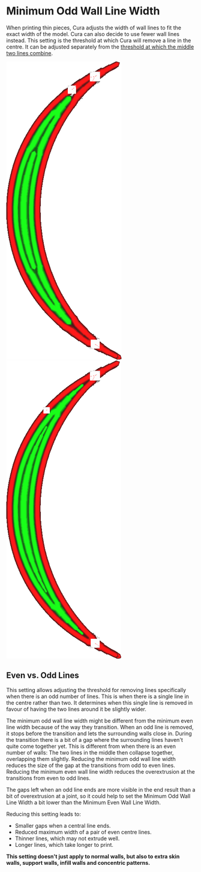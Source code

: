 Minimum Odd Wall Line Width
====
When printing thin pieces, Cura adjusts the width of wall lines to fit the exact width of the model. Cura can also decide to use fewer wall lines instead. This setting is the threshold at which Cura will remove a line in the centre. It can be adjusted separately from the [threshold at which the middle two lines combine](min_even_wall_line_width.md).

<!--screenshot {
"image_path": "min_wall_line_width_0_34.png",
"models": [{"script": "moon_sickle.scad"}],
"camera_position": [0, 0, 63],
"settings": {
	"min_wall_line_width": 0.34,
	"wall_line_count": 3,
	"wall_transition_angle": 20
},
"layer": 14,
"colours": 32
}-->
<!--screenshot {
"image_path": "min_wall_line_width_odd_0_1.png",
"models": [{"script": "moon_sickle.scad"}],
"camera_position": [0, 0, 63],
"settings": {
	"min_odd_wall_line_width": 0.1,
	"min_wall_line_width": 0.34,
	"wall_line_count": 3,
	"wall_transition_angle": 20
},
"layer": 14,
"colours": 32
}-->
![When the centre line is too small, the two lines around it are made wider](images/min_wall_line_width_0_34.png)
![Reducing this setting, the centre line starts and ends much smaller](images/min_wall_line_width_odd_0_1.png)

Even vs. Odd Lines
----
This setting allows adjusting the threshold for removing lines specifically when there is an odd number of lines. This is when there is a single line in the centre rather than two. It determines when this single line is removed in favour of having the two lines around it be slightly wider.

The minimum odd wall line width might be different from the minimum even line width because of the way they transition. When an odd line is removed, it stops before the transition and lets the surrounding walls close in. During the transition there is a bit of a gap where the surrounding lines haven't quite come together yet. This is different from when there is an even number of walls: The two lines in the middle then collapse together, overlapping them slightly. Reducing the minimum odd wall line width reduces the size of the gap at the transitions from odd to even lines. Reducing the minimum even wall line width reduces the overextrusion at the transitions from even to odd lines.

The gaps left when an odd line ends are more visible in the end result than a bit of overextrusion at a joint, so it could help to set the Minimum Odd Wall Line Width a bit lower than the Minimum Even Wall Line Width.

Reducing this setting leads to:
* Smaller gaps when a central line ends.
* Reduced maximum width of a pair of even centre lines.
* Thinner lines, which may not extrude well.
* Longer lines, which take longer to print.

**This setting doesn't just apply to normal walls, but also to extra skin walls, support walls, infill walls and concentric patterns.**